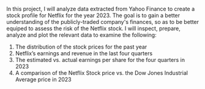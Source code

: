 In this project, I will analyze data extracted from Yahoo Finance to create a stock profile for Netflix for the year 2023. The goal is to gain a better understanding of the publicly-traded company's finances, so as to be better equiped to assess the risk of the Netflix stock.
I will inspect, prepare, analyze and plot the relevant data to examine the following:
1. The distribution of the stock prices for the past year
2. Netflix’s earnings and revenue in the last four quarters
3. The estimated vs. actual earnings per share for the four quarters in 2023
4. A comparison of the Netflix Stock price vs. the Dow Jones Industrial Average price in 2023
